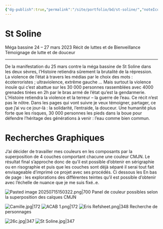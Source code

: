 ```yaml
---
{"dg-publish":true,"permalink":"/site/portfolio/bd/st-soline/","noteIcon":""}
---
```



# St Soline

Méga bassine 24 – 27 mars 2023
Récit de luttes et de Bienveillance
Témoignage de lutte et de douceur
____________
De la manifestation du 25 mars contre la méga bassine de St Soline dans les
deux sèvres, l’Histoire retiendra sûrement la brutalité de la répression. La
violence de l’état à travers les médias par le choix des mots : écoterroristes ;
ultraviolence, extrême gauche … Mais surtout la violence inouïe qui c’est
abattue sur les 30 000 personnes rassemblées avec 4000 grenades tirées en
2h par le bras armé de l’état qu’est la gendarmerie.
L’Histoire retiendra la violence et la terreur – la guerre de l’eau.
Ce récit n’est pas le nôtre.
Dans les pages qui vont suivre je veux témoigner, partager, ce que j’ai vu ce
jour-là : la solidarité, l’entraide, la douceur.
Une humanité plus forte que les risques, 30 000 personnes les pieds dans
la boue pour défendre l’héritage des générations à venir : l’eau comme bien
commun.


# Recherches Graphiques
J’ai décider de travailler mes couleurs en les composants par la
superposition de 4 couches comportant chacune une couleur
CMJN. Le résultat final s’approche donc de qu’il est possible
d’obtenir en sérigraphie ou en risographie et puis que les couches
sont déjà séparé il serai tout fait envisageable d’imprimé ce projet
avec ses procédés.
Ci dessous les 
En bas de page : les explorations des différentes teintes qu’il est
possible d’obtenir avec l’échelle de nuance que je me suis fixé..e.

![Pasted image 20250715150322.png|700](/img/user/Pasted%20image%2020250715150322.png)
Panel de couleur possibles selon la superposition des calques CMJN

![Camille.jpg|172](/img/user/Projets/Mega%20Bassine/ressources/Camille.jpg) ![ACAB 1.png|172](/img/user/Projets/Mega%20Bassine/ressources/ACAB%201.png)    ![Eris Refsheet.png|348](/img/user/Projets/Mega%20Bassine/ressources/Eris%20Refsheet.png)
Recherche de personnages


![26c.jpg|347](/img/user/Projets/Mega%20Bassine/ressources/26c.jpg)  ![St Soline.jpg|347](/img/user/Projets/Mega%20Bassine/ressources/St%20Soline.jpg)



